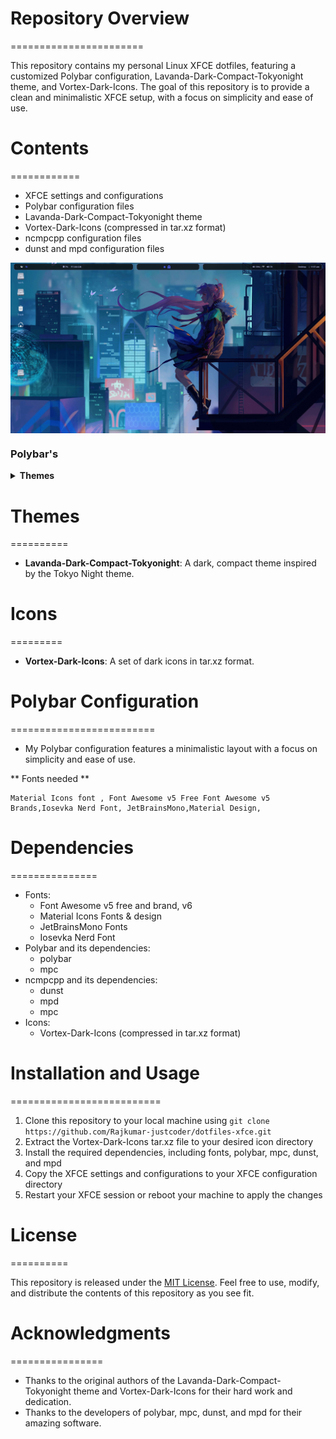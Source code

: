 
# Repository Overview
=======================

This repository contains my personal Linux XFCE dotfiles, featuring a customized Polybar configuration, Lavanda-Dark-Compact-Tokyonight theme, and Vortex-Dark-Icons. The goal of this repository is to provide a clean and minimalistic XFCE setup, with a focus on simplicity and ease of use.

# Contents
============

* XFCE settings and configurations
* Polybar configuration files
* Lavanda-Dark-Compact-Tokyonight theme
* Vortex-Dark-Icons (compressed in tar.xz format)
* ncmpcpp configuration files
* dunst and mpd configuration files

<!-- ![XFCE Screenshot](xfce-screenshot.png) -->

<img src="./screenshort/main.png" alt="Polybar 1 Screenshot" align='center'>

### Polybar's

<!-- |<img src="./screenshort/main.png" alt="Polybar 1 Screenshot" align='center' >|
|---| -->

<details>
		<summary><b>Themes</b> </summary>
  		<img src="./screenshort/polybar1.png" alt="Polybar 1 Screenshot">
</details>
 



# Themes
==========

* **Lavanda-Dark-Compact-Tokyonight**: A dark, compact theme inspired by the Tokyo Night theme.


# Icons
=========

* **Vortex-Dark-Icons**: A set of dark icons in tar.xz format.

# Polybar Configuration
=========================

* My Polybar configuration features a minimalistic layout with a focus on simplicity and ease of use. 

** Fonts needed **
```fix
Material Icons font , Font Awesome v5 Free Font Awesome v5 Brands,Iosevka Nerd Font, JetBrainsMono,Material Design,

```



# Dependencies
===============

* Fonts:
	+ Font Awesome v5 free and brand, v6 
	+ Material Icons Fonts & design
	+ JetBrainsMono Fonts
	+ Iosevka Nerd Font
* Polybar and its dependencies:
	+ polybar
	+ mpc
* ncmpcpp and its dependencies:
	+ dunst
	+ mpd
	+ mpc
* Icons:
	+ Vortex-Dark-Icons (compressed in tar.xz format)


# Installation and Usage
==========================

1. Clone this repository to your local machine using `git clone https://github.com/Rajkumar-justcoder/dotfiles-xfce.git`
2. Extract the Vortex-Dark-Icons tar.xz file to your desired icon directory
3. Install the required dependencies, including fonts, polybar, mpc, dunst, and mpd
4. Copy the XFCE settings and configurations to your XFCE configuration directory
5. Restart your XFCE session or reboot your machine to apply the changes

# License
==========

This repository is released under the [MIT License](https://opensource.org/licenses/MIT). Feel free to use, modify, and distribute the contents of this repository as you see fit.

# Acknowledgments
================

* Thanks to the original authors of the Lavanda-Dark-Compact-Tokyonight theme and Vortex-Dark-Icons for their hard work and dedication.
* Thanks to the developers of polybar, mpc, dunst, and mpd for their amazing software.